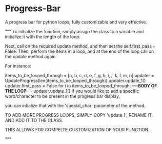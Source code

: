 # Progress-Bar
A progress bar for python loops, fully customizable and very effective.


"""
To initialize the function, simply assign the class to a variable and initialize it with the length of the loop.


Next, call on the required update method, and then set the self.first_pass = False.
Then, perform the items in a loop, and at the end of the loop call on the update method again


For instance:




items_to_be_looped_through = [a, b, c, d, e, f, g, h, i, j, k, l, m, n]
updater = UpdateProgress(len(items_to_be_looped_through))
updater.update_1()
updater.first_pass = False
for i in items_to_be_looped_through:
    __---BODY OF THE LOOP---__
    updater.update_1()
If you would like to add a specific word/character to be present in the progress bar display,

you can intialize that with the 'special_char' parameter of the method.

TO ADD MORE PROGRESS LOOPS, SIMPLY COPY 'update_1', RENAME IT, AND ADD IT TO THE CLASS.

THIS ALLOWS FOR COMPELTE CUSTOMIZATION OF YOUR FUNCTION.

"""
